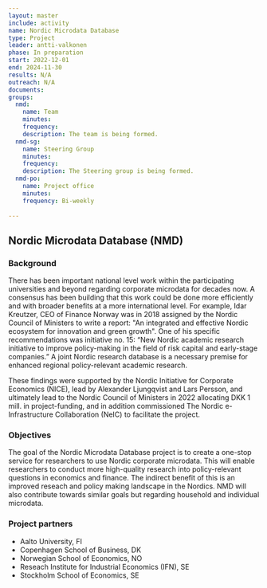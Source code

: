 ```yaml
---
layout: master
include: activity
name: Nordic Microdata Database
type: Project
leader: antti-valkonen
phase: In preparation
start: 2022-12-01
end: 2024-11-30
results: N/A
outreach: N/A
documents:
groups:
  nmd:
    name: Team
    minutes: 
    frequency: 
    description: The team is being formed.
  nmd-sg:
    name: Steering Group 
    minutes: 
    frequency: 
    description: The Steering group is being formed.
  nmd-po:
    name: Project office
    minutes:
    frequency: Bi-weekly
     
---
```

## Nordic Microdata Database (NMD)

### Background

There has been important national level work within the participating universities and beyond regarding corporate microdata for decades now. A consensus has been building that this work could be done more efficiently and with broader benefits at a more international level. For example, Idar Kreutzer, CEO of Finance Norway was in 2018 assigned by the Nordic Council of Ministers to write a report: "An integrated and effective Nordic ecosystem for innovation and green growth". One of his specific recommendations was initiative no. 15: “New Nordic academic research initiative to improve policy-making in the field of risk capital and early-stage companies.” A joint Nordic research database is a necessary premise for enhanced regional policy-relevant academic research.

These findings were supported by the Nordic Initiative for Corporate Economics (NICE), lead by Alexander Ljungqvist and Lars Persson, and ultimately lead to the Nordic Council of Ministers in 2022 allocating DKK 1 mill. in project-funding, and in addition commissioned The Nordic e-Infrastructure Collaboration (NeIC) to facilitate the project.


### Objectives

The goal of the Nordic Microdata Database project is to create a one-stop service for researchers to use Nordic corporate microdata. This will enable researchers to conduct more high-quality research into policy-relevant questions in economics and finance. The indirect benefit of this is an improved reseach and policy making landscape in the Nordics. NMD will also contribute towards similar goals but regarding household and individual microdata.

### Project partners

* Aalto University, FI
* Copenhagen School of Business, DK
* Norwegian School of Economics, NO
* Reseach Institute for Industrial Economics (IFN), SE
* Stockholm School of Economics, SE

